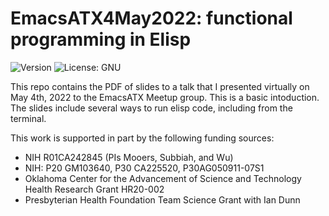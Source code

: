 # EmacsATX4May2022: functional programming in Elisp
![Version](https://img.shields.io/static/v1?label=ACA2021&message=0.1&color=brightcolor)
![License: GNU](https://img.shields.io/badge/License-GNU-blue.svg)

This repo contains the PDF of slides to a talk that I presented virtually on May 4th, 2022 to the EmacsATX Meetup group.  This is a basic intoduction. The slides include several ways to run elisp code, including from the terminal.

This work is supported in part by the following funding sources:

* NIH R01CA242845 (PIs Mooers, Subbiah, and Wu)
* NIH: P20 GM103640, P30 CA225520, P30AG050911-07S1
* Oklahoma Center for the Advancement of Science and Technology Health Research Grant HR20-002
* Presbyterian Health Foundation Team Science Grant with Ian Dunn
